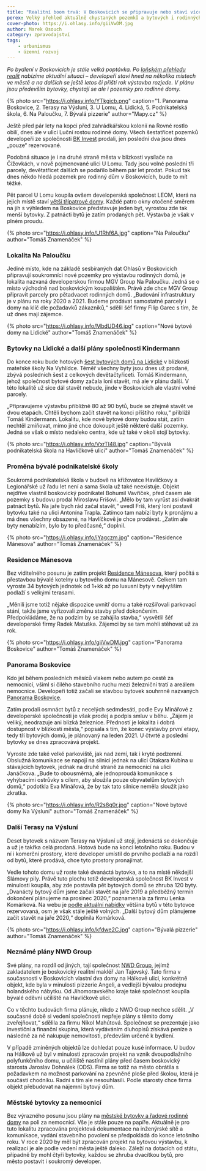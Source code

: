 ```yaml
---
title: "Realitní boom trvá: V Boskovicích se připravuje nebo staví více než 500 bytů"
perex: Velký přehled aktuálně chystaných pozemků a bytových i rodinných domů.
cover-photo: https://i.ohlasy.info/giiVwDM.jpg
author: Marek Osouch
category: zpravodajství
tags:
    - urbanismus
    - územní rozvoj
---
```


*Po bydlení v Boskovicích je stále velká poptávka. Po [loňském přehledu realit](https://ohlasy.info/clanky/2018/07/reality.html) nabízíme aktuální situaci – developeři staví hned na několika místech ve městě a na dalších se ještě letos či příští rok výstavba rozjede. V plánu jsou především bytovky, chystají se ale i pozemky pro rodinné domy.*

{% photo src="https://i.ohlasy.info/YTkgicb.png" caption="1. Panorama Boskovice, 2. Terasy na Výsluní, 3. U Lomu, 4. Lidická, 5. Podnikatelská škola, 6. Na Paloučku, 7. Bývalá pizzerie" author="Mapy.cz" %}

Ještě před pár lety na kopci před zahrádkářskou kolonií na Rovné rostlo obilí, dnes ale v ulici Luční rostou rodinné domy. Všech šestatřicet pozemků developeři ze společnosti [BK Invest](http://www.bkinvest.cz/) prodali, jen poslední dva jsou dnes „pouze“ rezervované.

Podobná situace je i na druhé straně města v blízkosti vysílače na Čížovkách, v nově pojmenované ulici U Lomu. Tady jsou volné poslední tři parcely, devětatřicet dalších se podařilo během pár let prodat. Pokud tak dnes někdo hledá pozemek pro rodinný dům v Boskovicích, bude to mít těžké.

Pět parcel U Lomu koupila ovšem developerská společnost LEOM, která na jejich místě staví [větší třípatrové domy](https://www.diverse-reality.cz/pod-strelnici-byty). Každé patro okny otočené směrem na jih s výhledem na Boskovice představuje jeden byt, vyrostou zde tak menší bytovky. Z patnácti bytů je zatím prodaných pět. Výstavba je však v plném proudu.

{% photo src="https://i.ohlasy.info/U1Rhf6A.jpg" caption="Na Paloučku" author="Tomáš Znamenáček" %}

### Lokalita Na Paloučku

Jediné místo, kde na základě sesbíraných dat Ohlasů v Boskovicích připravují soukromníci nové pozemky pro výstavbu rodinných domů, je lokalita nazvaná developerskou firmou MGV Group Na Paloučku. Jedná se o místo východně nad boskovickým koupalištěm. Právě zde chce MGV Group připravit parcely pro pětadvacet rodinných domů. „Budování infrastruktury je v plánu na roky 2020 a 2021. Budeme prodávat samostatné parcely i domy na klíč dle požadavků zákazníků,“ sdělil šéf firmy Filip Garec s tím, že už dnes mají zájemce.

{% photo src="https://i.ohlasy.info/MbdUD46.jpg" caption="Nové bytové domy na Lidické" author="Tomáš Znamenáček" %}

### Bytovky na Lidické a další plány společnosti Kindermann

Do konce roku bude hotových [šest bytových domů na Lidické](http://www.bytylidicka.cz/) v blízkosti mateřské školy Na Vyhlídce. Téměř všechny byty jsou dnes už prodané, zbývá posledních šest z celkových devětačtyřiceti. Tomáš Kindermann, jehož společnost bytové domy začala loni stavět, má ale v plánu další. V této lokalitě už sice dál stavět nebude, jinde v Boskovicích ale vlastní volné parcely.

„Připravujeme výstavbu přibližně 80 až 90 bytů, bude se zřejmě stavět ve dvou etapách. Chtěli bychom začít stavět na konci příštího roku,“ přiblížil Tomáš Kindermann. Lokalitu, kde nové bytové domy budou stát, zatím nechtěl zmiňovat, mimo jiné chce dokoupit ještě některé další pozemky. Jedná se však o místo nedaleko centra, kde už také v okolí stojí bytovky.

{% photo src="https://i.ohlasy.info/VxrTI48.jpg" caption="Bývalá podnikatelská škola na Havlíčkově ulici" author="Tomáš Znamenáček" %}

### Proměna bývalé podnikatelské školy

Soukromá podnikatelská škola v budově na křižovatce Havlíčkovy a Legionářské už řadu let není a sama škola už také neexistuje. Objekt nejdříve vlastnil boskovický podnikatel Bohumil Vavříček, před časem ale pozemky s budovu prodal Miroslavu Frišovi. „Mělo by tam vyrůst asi dvakrát patnáct bytů. Na jaře bych rád začal stavět,“ uvedl Friš, který loni postavil bytovku také na ulici Antonína Trapla. Zatímco tam nabízí byty k pronájmu a má dnes všechny obsazené, na Havlíčkově je chce prodávat. „Zatím ale byty nenabízím, bylo by to předčasné,“ doplnil.

{% photo src="https://i.ohlasy.info/iYagczm.jpg" caption="Residence Mánesova" author="Tomáš Znamenáček" %}

### Residence Mánesova

Bez viditelného posunu je zatím projekt [Residence Mánesova](http://residencemanesova.cz/), který počítá s přestavbou bývalé kotelny u bytového domu na Mánesově. Celkem tam vyroste 34 bytových jednotek od 1+kk až po luxusní byty v nejvyšším podlaží s velkými terasami.

„Měnili jsme totiž nějaké dispozice uvnitř domu a také rozšiřovali parkovací stání, takže jsme vyřizovali změnu stavby před dokončením. Předpokládáme, že na podzim by se zahájila stavba,“ vysvětlil šéf developerské firmy Radek Matuška. Zájemci by se tam mohli stěhovat už za rok.

{% photo src="https://i.ohlasy.info/giiVwDM.jpg" caption="Panorama Boskovice" author="Tomáš Znamenáček" %}

### Panorama Boskovice

Kdo jel během posledních měsíců vlakem nebo autem po cestě za nemocnicí, všiml si čilého stavebního ruchu mezi železniční tratí a areálem nemocnice. Developeři totiž začali se stavbou bytovek souhrnně nazvaných [Panorama Boskovice](https://www.panoramaboskovice.cz/).

Zatím prodali osmnáct bytů z necelých sedmdesáti, podle Evy Minářové z developerské společnosti je však prodej a podpis smluv v běhu. „Zájem je veliký, neodrazuje ani blízká železnice. Předností je lokalita i dobrá dostupnost v blízkosti města,“ popsala s tím, že konec výstavby první etapy, tedy tří bytových domů, je plánovaný na leden 2021. U čtvrté a poslední bytovky se dnes zpracovává projekt.

Vyroste zde také velké parkoviště, jak nad zemí, tak i kryté podzemní. Obslužná komunikace se napojí na silnici jednak na ulici Otakara Kubína u stávajících bytovek, jednak na druhé straně za nemocnicí na ulici Janáčkova. „Bude to obousměrná, ale jednoproudá komunikace s vyhýbacími ostrůvky s cílem, aby sloužila pouze obyvatelům bytových domů,“ podotkla Eva Minářová, že by tak tato silnice neměla sloužit jako zkratka.

{% photo src="https://i.ohlasy.info/R2s8g0r.jpg" caption="Nové bytové domy Na Výsluní" author="Tomáš Znamenáček" %}

### Další Terasy na Výsluní

Deset bytovek s názvem Terasy na Výsluní už stojí, jedenáctá se dokončuje a už je takřka celá prodaná. Hotová bude na konci letošního roku. Budou v ní i komerční prostory, které developer umístil do prvního podlaží a na rozdíl od bytů, které prodává, chce tyto prostory pronajímat.

Vedle tohoto domu už roste také dvanáctá bytovka, a to na místě někdejší Slámovy pily. Právě tuto plochu totiž developerská společnost BK Invest v minulosti koupila, aby zde postavila pět bytových domů se zhruba 120 byty. „Dvanáctý bytový dům jsme začali stavět na jaře 2019 a předběžný termín dokončení plánujeme na prosinec 2020,“ poznamenala za firmu Lenka Komárková. Na webu je [podle aktuální nabídky](http://www.terasynavysluni.cz/) většina bytů v této bytovce rezervovaná, osm je však stále ještě volných. „Další bytový dům plánujeme začít stavět na jaře 2020,“ doplnila Komárková.

{% photo src="https://i.ohlasy.info/kfdwe2C.jpg" caption="Bývalá pizzerie" author="Tomáš Znamenáček" %}

### Neznámé plány NWD Group

Své plány, na rozdíl od jiných, tají společnost [NWD Group](https://www.nwdgroup.cz/), jejímž zakladatelem je boskovický realitní makléř Jan Tajovský. Tato firma v současnosti v Boskovicích vlastní dva domy na Hálkově ulici, konkrétně objekt, kde byla v minulosti pizzerie Angeli, a vedlejší bývalou prodejnu holandského nábytku. Od Jihomoravského kraje také společnost koupila bývalé oděvní učiliště na Havlíčkově ulici.

Co v těchto budovách firma plánuje, nikdo z NWD Group nechce sdělit. „V současné době si vedení společnosti nepřeje plány s těmito domy zveřejňovat,“ sdělila za firmu Nikol Mahútová. Společnost se prezentuje jako investiční a finanční skupina, která vydáváním dluhopisů získává peníze a následně za ně nakupuje nemovitosti, především určené k bydlení.

V případě zmíněných objektů lze dohledat pouze kusé informace. U budov na Hálkově už byl v minulosti zpracován projekt na vznik dvoupodlažního polyfunkčního domu, u učiliště nastínil plány před časem boskovický starosta Jaroslav Dohnálek (ODS). Firma se totiž na město obrátila s požadavkem na možnost parkování na zpevněné ploše před školou, která je součástí chodníku. Radní s tím ale nesouhlasili. Podle starosty chce firma objekt přebudovat na nájemní bytový dům.

### Městské bytovky za nemocnicí

Bez výrazného posunu jsou plány na [městské bytovky a řadové rodinné domy](https://www.boskovice.cz/urbanisticka%2Dstudie%2Dobytneho%2Dsouboru%2Dza%2Dnemocnici/d-29907) na poli za nemocnicí. Vše je stále pouze na papíře. Aktuálně je pro tuto lokalitu zpracována projektová dokumentace na inženýrské sítě a komunikace, vydání stavebního povolení se předpokládá do konce letošního roku. V roce 2020 by měl být zpracován projekt na bytovou výstavbu, k realizaci je ale podle vedení města ještě daleko. Záleží na dotacích od státu, případně by mohl čtyři bytovky, každou se zhruba dvacítkou bytů, pro město postavit i soukromý developer.
